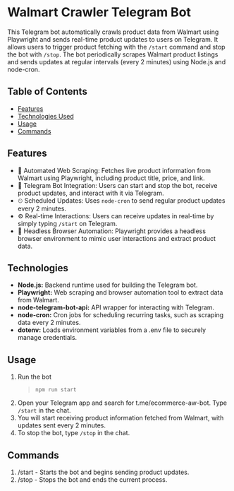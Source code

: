 # Walmart Crawler Telegram Bot

This Telegram bot automatically crawls product data from Walmart using Playwright and sends real-time product updates to users on Telegram. It allows users to trigger product fetching with the `/start` command and stop the bot with `/stop`. The bot periodically scrapes Walmart product listings and sends updates at regular intervals (every 2 minutes) using Node.js and node-cron.

  ## Table of Contents
  - [Features](#features)
  - [Technologies Used](#technologies)
  - [Usage](#usage)
  - [Commands](#commands)

  ## Features
  - 🛒 Automated Web Scraping: Fetches live product information from Walmart using Playwright, including product title, price, and link.
  - 💬 Telegram Bot Integration: Users can start and stop the bot, receive product updates, and interact with it via Telegram.
  - ⏲ Scheduled Updates: Uses `node-cron` to send regular product updates every 2 minutes.
  - ⚙️ Real-time Interactions: Users can receive updates in real-time by simply typing `/start` on Telegram.
  - 📜 Headless Browser Automation: Playwright provides a headless browser environment to mimic user interactions and extract product data.

  ## Technologies
  - **Node.js:** Backend runtime used for building the Telegram bot.
  - **Playwright:** Web scraping and browser automation tool to extract data from Walmart.
  - **node-telegram-bot-api:** API wrapper for interacting with Telegram.
  - **node-cron:** Cron jobs for scheduling recurring tasks, such as scraping data every 2 minutes.
  - **dotenv:** Loads environment variables from a .env file to securely manage credentials.

  ## Usage
  1. Run the bot
     > `npm run start`
  2. Open your Telegram app and search for t.me/ecommerce-aw-bot. Type `/start` in the chat.
  3. You will start receiving product information fetched from Walmart, with updates sent every 2 minutes.
  4. To stop the bot, type `/stop` in the chat.

  ## Commands
  1. /start - Starts the bot and begins sending product updates.
  2. /stop - 	Stops the bot and ends the current process.
